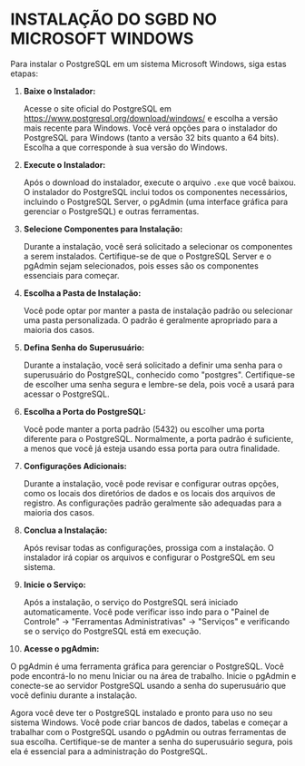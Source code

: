 # INSTALAÇÃO DO SGBD NO MICROSOFT WINDOWS
Para instalar o PostgreSQL em um sistema Microsoft Windows, siga estas etapas:

1. **Baixe o Instalador:**

   Acesse o site oficial do PostgreSQL em https://www.postgresql.org/download/windows/ e escolha a versão mais recente para Windows. Você verá opções para o instalador do PostgreSQL para Windows (tanto a versão 32 bits quanto a 64 bits). Escolha a que corresponde à sua versão do Windows.

2. **Execute o Instalador:**

   Após o download do instalador, execute o arquivo `.exe` que você baixou. O instalador do PostgreSQL inclui todos os componentes necessários, incluindo o PostgreSQL Server, o pgAdmin (uma interface gráfica para gerenciar o PostgreSQL) e outras ferramentas.

3. **Selecione Componentes para Instalação:**

   Durante a instalação, você será solicitado a selecionar os componentes a serem instalados. Certifique-se de que o PostgreSQL Server e o pgAdmin sejam selecionados, pois esses são os componentes essenciais para começar.

4. **Escolha a Pasta de Instalação:**

   Você pode optar por manter a pasta de instalação padrão ou selecionar uma pasta personalizada. O padrão é geralmente apropriado para a maioria dos casos.

5. **Defina Senha do Superusuário:**

   Durante a instalação, você será solicitado a definir uma senha para o superusuário do PostgreSQL, conhecido como "postgres". Certifique-se de escolher uma senha segura e lembre-se dela, pois você a usará para acessar o PostgreSQL.

6. **Escolha a Porta do PostgreSQL:**

   Você pode manter a porta padrão (5432) ou escolher uma porta diferente para o PostgreSQL. Normalmente, a porta padrão é suficiente, a menos que você já esteja usando essa porta para outra finalidade.

7. **Configurações Adicionais:**

   Durante a instalação, você pode revisar e configurar outras opções, como os locais dos diretórios de dados e os locais dos arquivos de registro. As configurações padrão geralmente são adequadas para a maioria dos casos.

8. **Conclua a Instalação:**

   Após revisar todas as configurações, prossiga com a instalação. O instalador irá copiar os arquivos e configurar o PostgreSQL em seu sistema.

9. **Inicie o Serviço:**

   Após a instalação, o serviço do PostgreSQL será iniciado automaticamente. Você pode verificar isso indo para o "Painel de Controle" -> "Ferramentas Administrativas" -> "Serviços" e verificando se o serviço do PostgreSQL está em execução.

10. **Acesse o pgAdmin:**

   O pgAdmin é uma ferramenta gráfica para gerenciar o PostgreSQL. Você pode encontrá-lo no menu Iniciar ou na área de trabalho. Inicie o pgAdmin e conecte-se ao servidor PostgreSQL usando a senha do superusuário que você definiu durante a instalação.

Agora você deve ter o PostgreSQL instalado e pronto para uso no seu sistema Windows. Você pode criar bancos de dados, tabelas e começar a trabalhar com o PostgreSQL usando o pgAdmin ou outras ferramentas de sua escolha. Certifique-se de manter a senha do superusuário segura, pois ela é essencial para a administração do PostgreSQL.